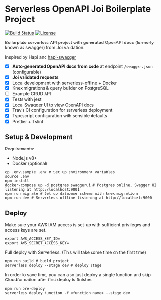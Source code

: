 # Serverless OpenAPI Joi Boilerplate Project
[![Build Status](https://travis-ci.org/anttiviljami/serverless-openapi-joi-boilerplate.svg?branch=master)](https://travis-ci.org/anttiviljami/serverless-openapi-joi-boilerplate) [![License](http://img.shields.io/:license-mit-blue.svg)](http://anttiviljami.mit-license.org)

Boilerplate serverless API project with generated OpenAPI docs (formerly known as swagger) from Joi validation.

Inspired by Hapi and [hapi-swagger](https://github.com/glennjones/hapi-swagger)

- [x] **Auto-generated OpenAPI docs from code** at endpoint `/swagger.json` (configurable)
- [x] **Joi validated requests**
- [x] Local development with serverless-offline + Docker
- [x] Knex migrations & query builder on PostgreSQL
- [ ] Example CRUD API
- [x] Tests with jest
- [x] Local Swagger UI to view OpenAPI docs
- [x] Travis CI configuration for serverless deployment
- [x] Typescript configuration with sensible defaults
- [x] Prettier + Tslint

## Setup & Development

Requirements:
- Node.js v8+
- Docker (optional)

```
cp .env.sample .env # Set up environment variables
source .env
npm install
docker-compose up -d postgres swaggerui # Postgres online, Swagger UI listening at http://localhost:9001
npm run migrate # Set up database schema with knex migrations
npm run dev # Serverless offline listening at http://localhost:9000
```

## Deploy

Make sure your AWS IAM access is set-up with sufficient privileges and access keys are set.
```
export AWS_ACCESS_KEY_ID=
export AWS_SECRET_ACCESS_KEY=
```

Full deploy with Serverless. (This will take some time on the first time)
```
npm run build # build project
serverless deploy --stage dev # deploy stage
```

In order to save time, you can also just deploy a single function and skip Cloudformation after first deploy is finished
```
npm run pre-deploy
serverless deploy function -f <function name> --stage dev
```

